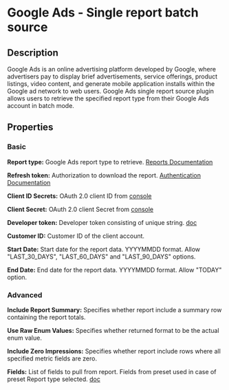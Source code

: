 # Google Ads - Single report batch source

Description
-----------
Google Ads is an online advertising platform developed by Google, where advertisers pay to display brief advertisements, service offerings, product listings, video content, and generate mobile application installs within the Google ad network to web users. Google Ads single report source plugin allows users to retrieve the specified report type from their Google Ads account in batch mode.

Properties
----------
### Basic

**Report type:** Google Ads report type to retrieve. [Reports Documentation](https://developers.google.com/adwords/api/docs/appendix/reports)

**Refresh token:** Authorization to download the report. [Authentication Documentation](https://developers.google.com/adwords/api/docs/guides/authentication)

**Client ID Secrets:** OAuth 2.0 client ID from [console](https://console.developers.google.com)

**Client Secret:** OAuth 2.0 client Secret from [console](https://console.developers.google.com)

**Developer token:** Developer token consisting of unique string. [doc](https://developers.google.com/adwords/api/docs/guides/reporting#prepare_the_request)

**Customer ID:** Customer ID of the client account.

**Start Date:** Start date for the report data. YYYYMMDD format. Allow "LAST_30_DAYS", "LAST_60_DAYS" and "LAST_90_DAYS"  options.

**End Date:** End date for the report data. YYYYMMDD format. Allow "TODAY" option.

### Advanced

**Include Report Summary:** Specifies whether report include a summary row containing the report totals.

**Use Raw Enum Values:** Specifies whether returned format to be the actual enum value.

**Include Zero Impressions:** Specifies whether report include rows where all specified metric fields are zero.

**Fields:** List of fields to pull from report. Fields from preset used in case of preset Report type selected. [doc](https://developers.google.com/adwords/api/docs/appendix/reports/all-reports)